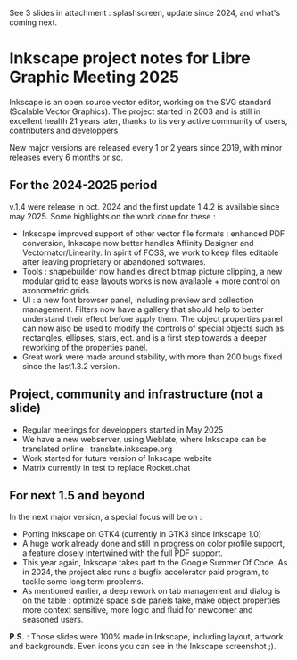 See 3 slides in attachment : splashscreen, update since 2024, and what's coming next.

# Inkscape project notes for Libre Graphic Meeting 2025

Inkscape is an open source vector editor, working on the SVG standard (Scalable Vector Graphics). The project started in 2003 and is still in excellent health 21 years later, thanks to its very active community of users, contributers and developpers

New major versions are released every 1 or 2 years since 2019, with minor releases every 6 months or so.

## For the 2024-2025 period

v.1.4 were release in oct. 2024 and the first update 1.4.2 is available since may 2025. Some highlights on the work done for these :

- Inkscape improved support of other vector file formats : enhanced PDF conversion, Inkscape now better handles Affinity Designer and Vectornator/Linearity. In spirit of FOSS, we work to keep files editable after leaving proprietary or abandoned softwares.
- Tools : shapebuilder now handles direct bitmap picture clipping, a new modular grid to ease layouts works is now available + more control on axonometric grids.
- UI : a new font browser panel, including preview and collection management. Filters now have a gallery that should help to better understand their effect before apply them. The object properties panel can now also be used to modify the controls of special objects such as rectangles, ellipses, stars, ect. and is a first step towards a deeper reworking of the properties panel.
- Great work were made around stability, with more than 200 bugs fixed since the last1.3.2 version.


## Project, community and infrastructure (not a slide)

- Regular meetings for developpers started in May 2025
- We have a new webserver, using Weblate, where Inkscape can be translated online : translate.inkscape.org
- Work started for future version of Inkscape website
- Matrix currently in test to replace Rocket.chat

## For next 1.5 and beyond

In the next major version, a special focus will be on :

- Porting Inkscape on GTK4 (currently in GTK3 since Inkscape 1.0)
- A huge work already done and still in progress on color profile support, a feature closely intertwined with the full PDF support.
- This year again, Inkscape takes part to the Google Summer Of Code. As in 2024, the project also runs a bugfix accelerator paid program, to tackle some long term problems.
- As mentioned earlier, a deep rework on tab management and dialog is on the table : optimize space side panels take, make object properties more context sensitive, more logic and fluid for newcomer and seasoned users.

**P.S.** : Those slides were 100% made in Inkscape, including layout, artwork and backgrounds. Even icons you can see in the Inkscape screenshot ;).